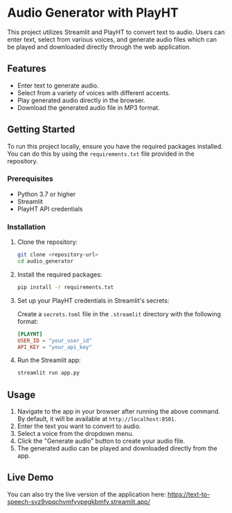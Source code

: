 
# Audio Generator with PlayHT

This project utilizes Streamlit and PlayHT to convert text to audio. Users can enter text, select from various voices, and generate audio files which can be played and downloaded directly through the web application.

## Features

- Enter text to generate audio.
- Select from a variety of voices with different accents.
- Play generated audio directly in the browser.
- Download the generated audio file in MP3 format.

## Getting Started

To run this project locally, ensure you have the required packages installed. You can do this by using the `requirements.txt` file provided in the repository.

### Prerequisites

- Python 3.7 or higher
- Streamlit
- PlayHT API credentials

### Installation

1. Clone the repository:
   ```bash
   git clone <repository-url>
   cd audio_generator
   ```

2. Install the required packages:
   ```bash
   pip install -r requirements.txt
   ```

3. Set up your PlayHT credentials in Streamlit's secrets:

   Create a `secrets.toml` file in the `.streamlit` directory with the following format:

   ```toml
   [PLAYHT]
   USER_ID = "your_user_id"
   API_KEY = "your_api_key"
   ```

4. Run the Streamlit app:
   ```bash
   streamlit run app.py
   ```

## Usage

1. Navigate to the app in your browser after running the above command. By default, it will be available at `http://localhost:8501`.
2. Enter the text you want to convert to audio.
3. Select a voice from the dropdown menu.
4. Click the "Generate audio" button to create your audio file.
5. The generated audio can be played and downloaded directly from the app.

## Live Demo

You can also try the live version of the application here: https://text-to-speech-svz9vpqchvmfyvpegkbmfv.streamlit.app/
